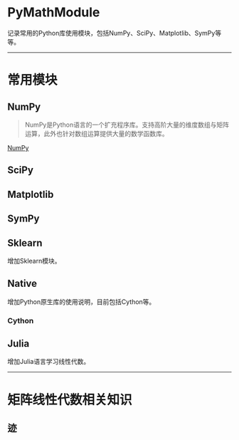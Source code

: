 # PyMathModule

记录常用的Python库使用模块，包括NumPy、SciPy、Matplotlib、SymPy等等。

---
# 常用模块

## NumPy

> NumPy是Python语言的一个扩充程序库。支持高阶大量的维度数组与矩阵运算，此外也针对数组运算提供大量的数学函数库。

[NumPy](https://zh.wikipedia.org/wiki/NumPy)

## SciPy

## Matplotlib

## SymPy

## Sklearn
增加Sklearn模块。

## Native
增加Python原生库的使用说明，目前包括Cython等。

### Cython

## Julia
增加Julia语言学习线性代数。

---
# 矩阵线性代数相关知识

## 迹


